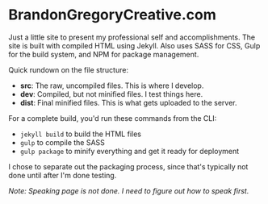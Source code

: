 BrandonGregoryCreative.com
==========================

Just a little site to present my professional self and accomplishments. The site is built with compiled HTML using Jekyll. Also uses SASS for CSS, Gulp for the build system, and NPM for package management.

Quick rundown on the file structure:

- **src**: The raw, uncompiled files. This is where I develop.
- **dev**: Compiled, but not minified files. I test things here.
- **dist**: Final minified files. This is what gets uploaded to the server.

For a complete build, you'd run these commands from the CLI:

- `jekyll build` to build the HTML files
- `gulp` to compile the SASS
- `gulp package` to minify everything and get it ready for deployment

I chose to separate out the packaging process, since that's typically not done until after I'm done testing.

*Note: Speaking page is not done. I need to figure out how to speak first.*